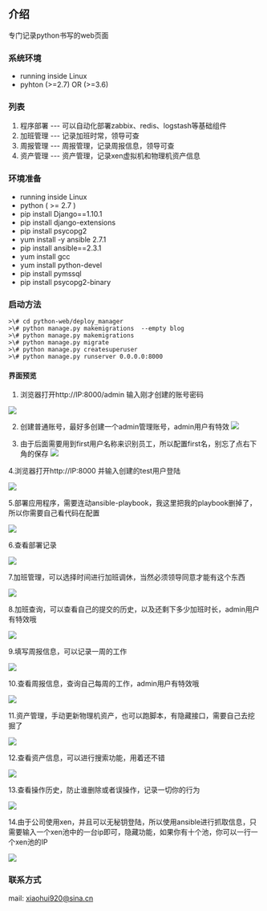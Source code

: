 ## 介绍
专门记录python书写的web页面

### 系统环境

- running inside Linux
- pyhton (>=2.7) OR (>=3.6)

### 列表
1. 程序部署 --- 可以自动化部署zabbix、redis、logstash等基础组件
2. 加班管理 --- 记录加班时常，领导可查
3. 周报管理 --- 周报管理，记录周报信息，领导可查
4. 资产管理 --- 资产管理，记录xen虚拟机和物理机资产信息

### 环境准备
- running inside Linux
- python ( >= 2.7 )
- pip install Django==1.10.1
- pip install django-extensions
- pip install psycopg2
- yum install -y ansible 2.7.1
- pip install ansible==2.3.1
- yum install gcc
- yum install python-devel
- pip install pymssql
- pip install psycopg2-binary

### 启动方法
  ```
>\# cd python-web/deploy_manager
>\# python manage.py makemigrations  --empty blog
>\# python manage.py makemigrations
>\# python manage.py migrate
>\# python manage.py createsuperuser
>\# python manage.py runserver 0.0.0.0:8000

  ```

#### 界面预览
1. 浏览器打开http://IP:8000/admin  输入刚才创建的账号密码

![](https://raw.githubusercontent.com/goywzl/sre-system/master/screenshots/admin-login.png)

2. 创建普通账号，最好多创建一个admin管理账号，admin用户有特效
![](https://raw.githubusercontent.com/goywzl/sre-system/master/screenshots/create-user.png)

3. 由于后面需要用到first用户名称来识别员工，所以配置first名，别忘了点右下角的保存
![](https://raw.githubusercontent.com/goywzl/sre-system/master/screenshots/user-first-name.png)

4.浏览器打开http://IP:8000 并输入创建的test用户登陆

![](https://raw.githubusercontent.com/goywzl/sre-system/master/screenshots/user-lgoin.png)

5.部署应用程序，需要连动ansible-playbook，我这里把我的playbook删掉了，所以你需要自己看代码在配置

![](https://raw.githubusercontent.com/goywzl/sre-system/master/screenshots/deploy-1.png)

6.查看部署记录

![](https://raw.githubusercontent.com/goywzl/sre-system/master/screenshots/deploy-2.png)

7.加班管理，可以选择时间进行加班调休，当然必须领导同意才能有这个东西

![](https://raw.githubusercontent.com/goywzl/sre-system/master/screenshots/worker-1.png)

8.加班查询，可以查看自己的提交的历史，以及还剩下多少加班时长，admin用户有特效哦

![](https://raw.githubusercontent.com/goywzl/sre-system/master/screenshots/worker-2.png)

9.填写周报信息，可以记录一周的工作

![](https://raw.githubusercontent.com/goywzl/sre-system/master/screenshots/weekly-1.png)

10.查看周报信息，查询自己每周的工作，admin用户有特效哦

![](https://raw.githubusercontent.com/goywzl/sre-system/master/screenshots/weekly-2.png)

11.资产管理，手动更新物理机资产，也可以跑脚本，有隐藏接口，需要自己去挖掘了

![](https://raw.githubusercontent.com/goywzl/sre-system/master/screenshots/property-1.png)

12.查看资产信息，可以进行搜索功能，用着还不错

![](https://raw.githubusercontent.com/goywzl/sre-system/master/screenshots/property-2.png)

13.查看操作历史，防止谁删除或者误操作，记录一切你的行为

![](https://raw.githubusercontent.com/goywzl/sre-system/master/screenshots/property-3.png)

14.由于公司使用xen，并且可以无秘钥登陆，所以使用ansible进行抓取信息，只需要输入一个xen池中的一台ip即可，隐藏功能，如果你有十个池，你可以一行一个xen池的IP

![](https://raw.githubusercontent.com/goywzl/sre-system/master/screenshots/property-4.png)

### 联系方式
mail: xiaohui920@sina.cn
